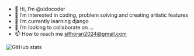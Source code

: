 - 👋 Hi, I’m @sidocoder
- 👀 I’m interested in coding, problem solving and creating artistic features
- 🌱 I’m currently learning django
- 💞️ I’m looking to collaborate on ...
- 📫 How to reach me sifhoran2024@gmail.com
<!---
sidocoder/sidocoder is a ✨ special ✨ repository because its `README.md` (this file) appears on your GitHub profile.
You can click the Preview link to take a look at your changes.
--->
![GitHub stats](https://github-readme-stats.vercel.app/api?username=sidocoder&show_icons=true&theme=radical)
